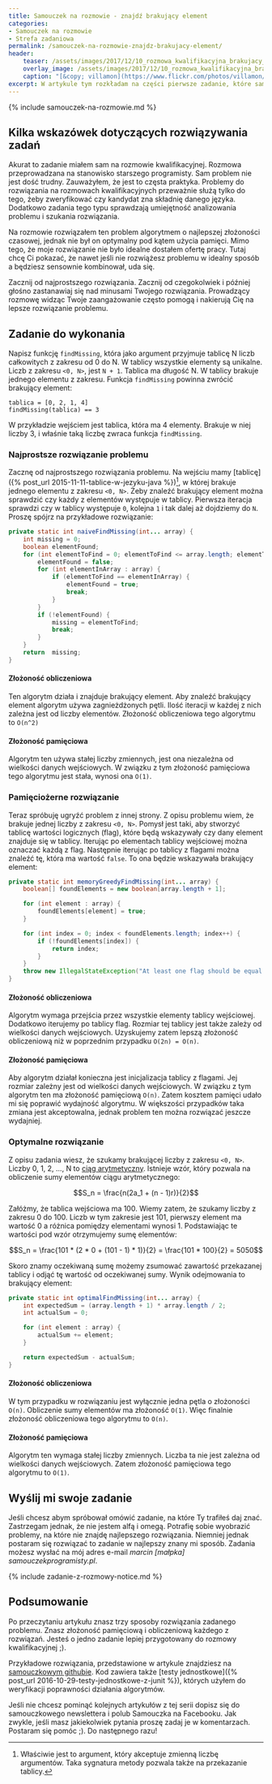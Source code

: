 ```yaml
---
title: Samouczek na rozmowie - znajdź brakujący element
categories:
- Samouczek na rozmowie
- Strefa zadaniowa
permalink: /samouczek-na-rozmowie-znajdz-brakujacy-element/
header:
    teaser: /assets/images/2017/12/10_rozmowa_kwalifikacyjna_brakujacy_element_zadanie_artykul.jpg
    overlay_image: /assets/images/2017/12/10_rozmowa_kwalifikacyjna_brakujacy_element_zadanie_artykul.jpg
    caption: "[&copy; villamon](https://www.flickr.com/photos/villamon/5036944280/sizes/l)"
excerpt: W artykule tym rozkładam na części pierwsze zadanie, które sam miałem na rozmowie kwalifikacyjnej. Przeprowadzę Cię przez różne sposoby rozwiązania tego zadania. Zaczynając od tych najprostszych do tych, które są najbardziej wydajne. Zapraszam do lektury.
---
```


<script type="text/javascript"
    src="http://cdn.mathjax.org/mathjax/latest/MathJax.js?config=TeX-AMS-MML_HTMLorMML">
</script>

{% include samouczek-na-rozmowie.md %}

## Kilka wskazówek dotyczących rozwiązywania zadań

Akurat to zadanie miałem sam na rozmowie kwalifikacyjnej. Rozmowa przeprowadzana na stanowisko starszego programisty. Sam problem nie jest dość trudny. Zauważyłem, że jest to częsta praktyka. Problemy do rozwiązania na rozmowach kwalifikacyjnych przeważnie służą tylko do tego, żeby zweryfikować czy kandydat zna składnię danego języka. Dodatkowo zadania tego typu sprawdzają umiejętność analizowania problemu i szukania rozwiązania.

Na rozmowie rozwiązałem ten problem algorytmem o najlepszej złożoności czasowej, jednak nie był on optymalny pod kątem użycia pamięci. Mimo tego, że moje rozwiązanie nie było idealne dostałem ofertę pracy. Tutaj chcę Ci pokazać, że nawet jeśli nie rozwiążesz problemu w idealny sposób a będziesz sensownie kombinował, uda się.

Zacznij od najprostszego rozwiązania. Zacznij od czegokolwiek i później głośno zastanawiaj się nad minusami Twojego rozwiązania. Prowadzący rozmowę widząc Twoje zaangażowanie często pomogą i nakierują Cię na lepsze rozwiązanie problemu.

## Zadanie do wykonania

Napisz funkcję `findMissing`, która jako argument przyjmuje tablicę N liczb całkowitych z zakresu od 0 do N. W tablicy wszystkie elementy są unikalne. Liczb z zakresu `<0, N>`, jest `N + 1`. Tablica ma długość N. W tablicy brakuje jednego elementu z zakresu. Funkcja `findMissing` powinna zwrócić brakujący element:

    tablica = [0, 2, 1, 4]
    findMissing(tablica) == 3

W przykładzie wejściem jest tablica, która ma 4 elementy. Brakuje w niej liczby 3, i właśnie taką liczbę zwraca funkcja `findMissing`.

### Najprostsze rozwiązanie problemu

Zacznę od najprostszego rozwiązania problemu. Na wejściu mamy [tablicę]({% post_url 2015-11-11-tablice-w-jezyku-java %})[^varargs], w której brakuje jednego elementu z zakresu `<0, N>`. Żeby znaleźć brakujący element można sprawdzić czy każdy z elementów występuje w tablicy. Pierwsza iteracja sprawdzi czy w tablicy występuje `0`, kolejna `1` i tak dalej aż dojdziemy do `N`. Proszę spójrz na przykładowe rozwiązanie:

```java
private static int naiveFindMissing(int... array) {
    int missing = 0;
    boolean elementFound;
    for (int elementToFind = 0; elementToFind <= array.length; elementToFind++) {
        elementFound = false;
        for (int elementInArray : array) {
            if (elementToFind == elementInArray) {
                elementFound = true;
                break;
            }
        }
        if (!elementFound) {
            missing = elementToFind;
            break;
        }
    }
    return  missing;
}
```

[^varargs]: Właściwie jest to argument, który akceptuje zmienną liczbę argumentów. Taka sygnatura metody pozwala także na przekazanie tablicy.

#### Złożoność obliczeniowa

Ten algorytm działa i znajduje brakujący element. Aby znaleźć brakujący element algorytm używa zagnieżdżonych pętli. Ilość iteracji w każdej z nich zależna jest od liczby elementów. Złożoność obliczeniowa tego algorytmu to `Ο(n^2)`

#### Złożoność pamięciowa

Algorytm ten używa stałej liczby zmiennych, jest ona niezależna od wielkości danych wejściowych. W związku z tym złożoność pamięciowa tego algorytmu jest stała, wynosi ona `Ο(1)`.

### Pamięciożerne rozwiązanie

Teraz spróbuję ugryźć problem z innej strony. Z opisu problemu wiem, że brakuje jednej liczby z zakresu `<0, N>`. Pomysł jest taki, aby stworzyć tablicę wartości logicznych (flag), które będą wskazywały czy dany element znajduje się w tablicy. Iterując po elementach tablicy wejściowej można oznaczać każdą z flag. Następnie iterując po tablicy z flagami można znaleźć tę, która ma wartość `false`. To ona będzie wskazywała brakujący element:

```java
private static int memoryGreedyFindMissing(int... array) {
    boolean[] foundElements = new boolean[array.length + 1];

    for (int element : array) {
        foundElements[element] = true;
    }

    for (int index = 0; index < foundElements.length; index++) {
        if (!foundElements[index]) {
            return index;
        }
    }
    throw new IllegalStateException("At least one flag should be equal false!");
}
```

#### Złożoność obliczeniowa

Algorytm wymaga przejścia przez wszystkie elementy tablicy wejściowej. Dodatkowo iterujemy po tablicy flag. Rozmiar tej tablicy jest także zależy od wielkości danych wejściowych. Uzyskujemy zatem lepszą złożoność obliczeniową niż w poprzednim przypadku `Ο(2n) = Ο(n)`.

#### Złożoność pamięciowa

Aby algorytm działał konieczna jest inicjalizacja tablicy z flagami. Jej rozmiar zależny jest od wielkości danych wejściowych. W związku z tym algorytm ten ma złożoność pamięciową `Ο(n)`. Zatem kosztem pamięci udało mi się poprawić wydajność algorytmu. W większości przypadków taka zmiana jest akceptowalna, jednak problem ten można rozwiązać jeszcze wydajniej.

### Optymalne rozwiązanie

Z opisu zadania wiesz, że szukamy brakującej liczby z zakresu `<0, N>`. Liczby 0, 1, 2, ..., N to [ciąg arytmetyczny](https://pl.wikipedia.org/wiki/Ci%C4%85g_arytmetyczny). Istnieje wzór, który pozwala na obliczenie sumy elementów ciągu arytmetycznego:

$$S_n = \frac{n(2a_1 + (n - 1)r)}{2}$$

Załóżmy, że tablica wejściowa ma 100. Wiemy zatem, że szukamy liczby z zakresu 0 do 100. Liczb w tym zakresie jest 101, pierwszy element ma wartość 0 a różnica pomiędzy elementami wynosi 1. Podstawiając te wartości pod wzór otrzymujemy sumę elementów:

$$S_n = \frac{101 * (2 * 0 + (101 - 1) * 1)}{2} = \frac{101 * 100}{2} = 5050$$

Skoro znamy oczekiwaną sumę możemy zsumować zawartość przekazanej tablicy i odjąć tę wartość od oczekiwanej sumy. Wynik odejmowania to brakujący element:


```java
private static int optimalFindMissing(int... array) {
    int expectedSum = (array.length + 1) * array.length / 2;
    int actualSum = 0;

    for (int element : array) {
        actualSum += element;
    }

    return expectedSum - actualSum;
}
```

#### Złożoność obliczeniowa

W tym przypadku w rozwiązaniu jest wyłącznie jedna pętla o złożoności `Ο(n)`. Obliczenie sumy elementów ma złożoność `Ο(1)`. Więc finalnie złożoność obliczeniowa tego algorytmu to `Ο(n)`.

#### Złożoność pamięciowa

Algorytm ten wymaga stałej liczby zmiennych. Liczba ta nie jest zależna od wielkości danych wejściowych. Zatem złożoność pamięciowa tego algorytmu to `Ο(1)`.

## Wyślij mi swoje zadanie

Jeśli chcesz abym spróbował omówić zadanie, na które Ty trafiłeś daj znać. Zastrzegam jednak, że nie jestem alfą i omegą. Potrafię sobie wyobrazić problemy, na które nie znajdę najlepszego rozwiązania. Niemniej jednak postaram się rozwiązać to zadanie w najlepszy znany mi sposób. Zadania możesz wysłać na mój adres e-mail _marcin [małpka] samouczekprogramisty.pl_.

{% include zadanie-z-rozmowy-notice.md %}

## Podsumowanie

Po przeczytaniu artykułu znasz trzy sposoby rozwiązania zadanego problemu. Znasz złożoność pamięciową i obliczeniową każdego z rozwiązań. Jesteś o jedno zadanie lepiej przygotowany do rozmowy kwalifikacyjnej ;).

Przykładowe rozwiązania, przedstawione w artykule znajdziesz na [samouczkowym githubie](https://github.com/SamouczekProgramisty/StrefaZadaniowaSamouka/tree/master/07_missing_element/src). Kod zawiera także [testy jednostkowe]({% post_url 2016-10-29-testy-jednostkowe-z-junit %}), których użyłem do weryfikacji poprawności działania algorytmów.

Jeśli nie chcesz pominąć kolejnych artykułów z tej serii dopisz się do samouczkowego newslettera i polub Samouczka na Facebooku. Jak zwykle, jeśli masz jakiekolwiek pytania proszę zadaj je w komentarzach. Postaram się pomóc ;). Do następnego razu!
